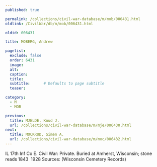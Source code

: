```yaml
---
published: true

permalink: /collections/civil-war-database/m/mob/006431.html
oldlink: /CivilWar/db/m/mob/006431.html

oldid: 006431

title: MOBERG, Andrew

pagelist:
  exclude: false
  order: 6431
  image: 
  alt:
  caption:
  title:
  subtitle:      # Defaults to page subtitle
  teaser:

category: 
  - M 
  - MOB

previous:
  title: MJELDE, Knud J.
  url: /collections/civil-war-database/m/mje/006430.html  
next:
  title: MOCKRUD, Simen A.
  url: /collections/civil-war-database/m/moc/006432.html   
---
```

IL 17th Inf Co E. Civil War: Private. Buried at Amherst, Wisconsin; stone reads &#147;1843 &#150; 1928&#148; Sources: (Wisconsin Cemetery Records)